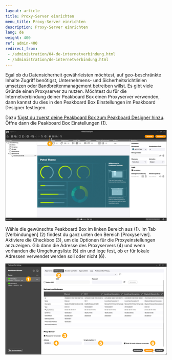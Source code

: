 ```yaml
---
layout: article
title: Proxy-Server einrichten
menu_title: Proxy-Server einrichten
description: Proxy-Server einrichten
lang: de
weight: 400
ref: admin-400
redirect_from:
 - /administration/04-de-internetverbindung.html
 - /administration/de-internetverbindung.html
---
```


Egal ob du Datensicherheit gewährleisten möchtest, auf geo-beschränkte Inhalte Zugriff benötigst, Unternehmens- und Sicherheitsrichtlinien umsetzen oder Bandbreitenmanagement betreiben willst. Es gibt viele Gründe einen Proxyserver zu nutzen.
Möchtest du für die Internetverbindung deiner Peakboard Box einen Proxyserver verwenden, dann kannst du dies in den Peakboard Box Einstellungen im Peakboard Designer festlegen.

Dazu [fügst du zuerst deine Peakboard Box zum Peakboard Designer hinzu](https://help.peakboard.com/administration/de-hinzufuegen.html). Öffne dann die Peakboard Box Einstellungen (1).

![Peakboard Box Einstellungen öffnen](/assets/images/admin/proxy/de_proxy-01.png)

Wähle die gewünschte Peakboard Box im linken Bereich aus (1). Im Tab [Verbindungen] (2) findest du ganz unten den Bereich [Proxyserver].
Aktiviere die Checkbox (3), um die Optionen für die Proxyeinstellungen anzuzeigen.
Gib dann die Adresse des Proxyservers (4) und wenn vorhanden die Umgehungsliste (5) ein und lege fest, ob er für lokale Adressen verwendet werden soll oder nicht (6).

![Proxyeinstellungen](/assets/images/admin/proxy/de_proxy-02.png)
